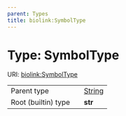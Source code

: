 ```yaml
---
parent: Types
title: biolink:SymbolType
---
```


# Type: SymbolType




URI: [biolink:SymbolType](https://w3id.org/biolink/vocab/SymbolType)

|  |  |  |
| --- | --- | --- |
| Parent type | | [String](types/String.md) |
| Root (builtin) type | | **str** |
